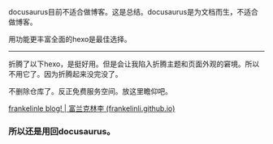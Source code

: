 docusaurus目前不适合做博客。这是总结。docusaurus是为文档而生，不适合做博客。

用功能更丰富全面的hexo是最佳选择。

---

折腾了以下hexo，是挺好用。但是会让我陷入折腾主题和页面外观的窘境。所以不用它了。因为折腾起来没完没了。

不删除仓库了。反正免费服务空间。放这里瞻仰吧。

[frankelinle blog! | 富兰克林李 (frankelinli.github.io)](https://frankelinli.github.io/blog)



### **所以还是用回**docusaurus。